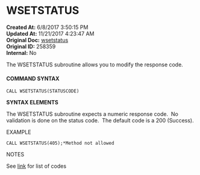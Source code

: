 # WSETSTATUS

**Created At:** 6/8/2017 3:50:15 PM  
**Updated At:** 11/21/2017 4:23:47 AM  
**Original Doc:** [wsetstatus](https://docs.jbase.com/34473-docs/wsetstatus)  
**Original ID:** 258359  
**Internal:** No  


The WSETSTATUS subroutine allows you to modify the response code.

#### **COMMAND SYNTAX**

```
CALL WSETSTATUS(STATUSCODE)
```

**SYNTAX ELEMENTS**

The WSETSTATUS subroutine expects a numeric response code.  No validation is done on the status code.  The default code is a 200 (Success).

EXAMPLE

```
CALL WSETSTATUS(405);*Method not allowed
```

NOTES

See [link](https://en.wikipedia.org/wiki/List_of_HTTP_status_codes) for list of codes
